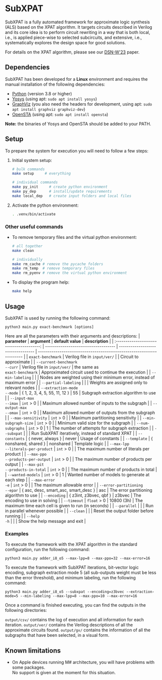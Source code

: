 # SubXPAT

SubXPAT is a fully automated framework for approximate logic synthesis (ALS) based on the XPAT algorithm. It targets circuits described in Verilog and its core idea is to perform circuit rewriting in a way that is both local, i.e., is applied piece-wise to selected subcircuits, and extensive, i.e., systematically explores the design space for good solutions.

For details on the XPAT algorithm, please see our [DSN-W'23] paper.

## Dependencies

SubXPAT has been developed for a **Linux** environment and requires the manual installation of the following dependencies:

- [Python] (version 3.8 or higher)
- [Yosys] (using apt: `sudo apt install yosys`)
- [GraphViz] (you also need the headers for development, using apt: `sudo apt install graphviz graphviz-dev`)
- [OpenSTA] (using apt: `sudo apt install opensta`)

**Note:** the binaries of Yosys and OpenSTA should be added to your PATH.

## Setup

To prepare the system for execution you will need to follow a few steps:

1. Initial system setup:
    ```bash
    # bulk commands
    make setup     # everything

    # individual commands
    make py_init     # create python environment
    make py_dep      # install/update requirements
    make local_dep   # create input folders and local files
    ```

2. Activate the python environment:
    ```bash
    . .venv/bin/activate
    ```

### Other useful commands

- To remove temporary files and the virtual python environment:
    ```bash
    # all together
    make clean

    # individually
    make rm_cache # remove the pycache folders
    make rm_temp  # remove temporary files
    make rm_pyenv # remove the virtual python environment
    ```

- To display the program help:
    ```bash
    make help
    ```

## Usage

SubXPAT is used by running the following command:
```
python3 main.py exact-benchmark [options]
```

Here are all the parameters with their arguments and descriptions:
| **parameter**                             | **argument**                         | **default value**                  | **description**                                                        |
| :---------------------------------------: | ------------------------------------ | ---------------------------------- | ---------------------------------------------------------------------- |
| `exact-benchmark`                         | Verilog file in `input/ver/`         |                                    | Circuit to approximate                                                 |
| `--current-benchmark` <br> `--curr`       | Verilog file in `input/ver/`         | the same as <br> `exact-benchmark` | Approximated circuit used to continue the execution                    |
| `--min-labeling`                          |                                      |                                    | Nodes are weighted using their minimum error, instead of maximum error |
| `--partial-labeling`                      |                                      |                                    | Weights are assigned only to relevant nodes                            |
| `--extraction-mode` <br> `--mode`         | { 1, 2, 3, 4, 5, 55, 11, 12 }        | 55                                 | Subgraph extraction algorithm to use                                   |
| `--input-max` <br> `--imax`               | `int` > 0                            |                                    | Maximum allowed number of inputs to the subgraph                       |
| `--output-max` <br> `--omax`              | `int` > 0                            |                                    | Maximum allowed number of outputs from the subgraph                    |
| `--max-sensitivity`                       | `int` > 0                            |                                    | Maximum partitioning sensitivity                                       |
| `--min-subgraph-size`                     | `int` > 0                            |                                    | Minimum valid size for the subgraph                                    |
| `--num-subgraphs`                         | `int` > 0                            | 1                                  | The number of attempts for subgraph extraction                         |
| `--subxpat`                               |                                      |                                    | Run SubXPAT iteratively, instead of standard XPAT                      |
| `--constants`                             | { never, always }                    | never                              | Usage of constants                                                     |
| `--template`                              | { nonshared, shared }                | nonshared                          | Template logic                                                         |
| `--max-lpp` <br> `--literals-per-product` | `int` > 0                            |                                    | The maximum number of literals per product                             |
| `--max-ppo` <br> `--products-per-output`  | `int` > 0                            |                                    | The maximum number of products per output                              |
| `--max-pit` <br> `--products-in-total`    | `int` > 0                            |                                    | The maximum number of products in total                                |
| `--wanted-models`                         | `int` > 0                            | 1                                  | Wanted number of models to generate at each step                       |
| `--max-error` <br> `-e`                   | `int` > 0                            |                                    | The maximum allowable error                                            |
| `--error-partitioning` <br> `--epar`      | { asc, desc, smart_asc, smart_desc } | asc                                | The error partitioning algorithm to use                                |
| `--encoding`                              | { z3int, z3bvec, qbf }               | z3bvec                             | The encoding to use in solving                                         |
| `--timeout`                               | `float` > 0                          | 10800 (3h)                         | The maximum time each cell is given to run (in seconds)                |
| `--parallel`                              |                                      |                                    | Run in parallel whenever possible                                      |
| `--clean`                                 |                                      |                                    | Reset the output folder before running                                 |
| `--help` <br> `-h`                        |                                      |                                    | Show the help message and exit                                         |

### Examples

To execute the framework with the XPAT algorithm in the standard configuration, run the following command:
```
python3 main.py adder_i8_o5 --max-lpp=8 --max-ppo=32 --max-error=16
```

To execute the framework with SubXPAT iterations, bit-vector logic encoding, subgraph extraction mode 5 (all sub-outputs weight must be less than the error threshold), and minimum labeling, run the following command:
```
python3 main.py adder_i8_o5 --subxpat --encoding=z3bvec --extraction-mode=5 --min-labeling --max-lpp=8 --max-ppo=10 --max-error=16
```

Once a command is finished executing, you can find the outputs in the following directories:

`output/csv/` contains the log of execution and all information for each iteration.
`output/ver/` contains the Verilog descriptions of all the approximate circuits found.
`output/gv/` contains the information of all the subgraphs that have been selected, in a visual form.

## Known limitations

- On Apple devices running M# architecture, you will have problems with some packages. \
  No support is given at the moment for this situation.

[DSN-W'23]: https://doi.org/10.1109/DSN-W58399.2023.00049
[Python]: https://www.python.org/downloads
[Yosys]: https://github.com/YosysHQ/yosys
[GraphViz]: https://gitlab.com/graphviz/graphviz
[OpenSTA]: https://github.com/The-OpenROAD-Project/OpenSTA
